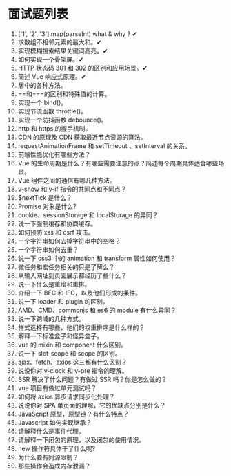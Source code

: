 # 面试题列表

1. ['1', '2', '3'].map(parseInt) what & why ? ✔
2. 求数组不相邻元素的最大和。✔
3. 实现模糊搜索结果关键词高亮。✔
4. 如何实现一个骨架屏。✔
5. HTTP 状态码 301 和 302 的区别和应用场景。✔
6. 简述 Vue 响应式原理。✔
7. 居中的各种方法。
8. \==和===的区别和特殊值的计算。
9. 实现一个 bind()。
10. 实现节流函数 throttle()。
11. 实现一个防抖函数 debounce()。
12. http 和 https 的握手机制。
13. CDN 的原理及 CDN 获取最近节点资源的算法。
14. requestAnimationFrame 和 setTimeout 、setInterval 的关系。
15. 前端性能优化有哪些方法？
16. Vue 的生命周期是什么？有哪些需要注意的点？简述每个周期具体适合哪些场景。
17. Vue 组件之间的通信有哪几种方法。
18. v-show 和 v-if 指令的共同点和不同点？
19. \$nextTick 是什么？
20. Promise 对象是什么?
21. cookie、sessionStorage 和 localStorage 的异同？
22. 说一下强制缓存和协商缓存。
23. 如何预防 xss 和 csrf 攻击。
24. 一个字符串如何去掉字符串中的空格？
25. 一个字符串如何去重？
26. 说一下 css3 中的 animation 和 transform 属性如何使用？
27. 微任务和宏任务相关的只是了解么？
28. 从输入网址到页面展示都经历了些什么？
29. 说一下什么是重绘和重排。
30. 介绍一下 BFC 和 IFC，以及他们形成的条件。
31. 说一下 loader 和 plugin 的区别。
32. AMD、CMD、commonjs 和 es6 的 module 有什么异同？
33. 说一下跨域的几种方式。
34. 样式选择有哪些，他们的权重排序是什么样的？
35. 解释一下标准盒子和怪异盒子。
36. vue 的 mixin 和 component 什么区别。
37. 说一下 slot-scope 和 scope 的区别。
38. ajax、fetch、axios 这三都有什么区别？
39. 说说你对 v-clock 和 v-pre 指令的理解。
40. SSR 解决了什么问题？有做过 SSR 吗？你是怎么做的？
41. vue 项目有做过单元测试吗？
42. 如何将 axios 异步请求同步化处理？
43. 说说你对 SPA 单页面的理解，它的优缺点分别是什么？
44. JavaScript 原型，原型链 ? 有什么特点？
45. Javascript 如何实现继承？
46. 请解释什么是事件代理。
47. 请解释一下闭包的原理，以及闭包的使用情况。
48. new 操作符具体干了什么呢?
49. 为什么要有同源限制？
50. 那些操作会造成内存泄漏？
